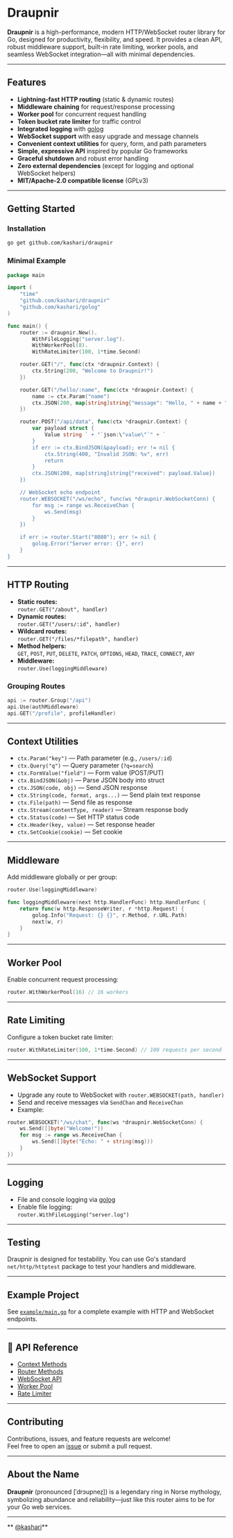 # Draupnir

**Draupnir** is a high-performance, modern HTTP/WebSocket router library for Go, designed for productivity, flexibility, and speed. It provides a clean API, robust middleware support, built-in rate limiting, worker pools, and seamless WebSocket integration—all with minimal dependencies.

---

## Features

- **Lightning-fast HTTP routing** (static & dynamic routes)
- **Middleware chaining** for request/response processing
- **Worker pool** for concurrent request handling
- **Token bucket rate limiter** for traffic control
- **Integrated logging** with [golog](https://github.com/kashari/golog)
- **WebSocket support** with easy upgrade and message channels
- **Convenient context utilities** for query, form, and path parameters
- **Simple, expressive API** inspired by popular Go frameworks
- **Graceful shutdown** and robust error handling
- **Zero external dependencies** (except for logging and optional WebSocket helpers)
- **MIT/Apache-2.0 compatible license** (GPLv3)

---

## Getting Started

### Installation

```sh
go get github.com/kashari/draupnir
```

### Minimal Example

```go
package main

import (
    "time"
    "github.com/kashari/draupnir"
    "github.com/kashari/golog"
)

func main() {
    router := draupnir.New().
        WithFileLogging("server.log").
        WithWorkerPool(8).
        WithRateLimiter(100, 1*time.Second)

    router.GET("/", func(ctx *draupnir.Context) {
        ctx.String(200, "Welcome to Draupnir!")
    })

    router.GET("/hello/:name", func(ctx *draupnir.Context) {
        name := ctx.Param("name")
        ctx.JSON(200, map[string]string{"message": "Hello, " + name + "!"})
    })

    router.POST("/api/data", func(ctx *draupnir.Context) {
        var payload struct {
            Value string ` + "`json:\"value\"`" + `
        }
        if err := ctx.BindJSON(&payload); err != nil {
            ctx.String(400, "Invalid JSON: %v", err)
            return
        }
        ctx.JSON(200, map[string]string{"received": payload.Value})
    })

    // WebSocket echo endpoint
    router.WEBSOCKET("/ws/echo", func(ws *draupnir.WebSocketConn) {
        for msg := range ws.ReceiveChan {
            ws.Send(msg)
        }
    })

    if err := router.Start("8080"); err != nil {
        golog.Error("Server error: {}", err)
    }
}
```

---

## HTTP Routing

- **Static routes:**  
  `router.GET("/about", handler)`
- **Dynamic routes:**  
  `router.GET("/users/:id", handler)`
- **Wildcard routes:**  
  `router.GET("/files/*filepath", handler)`
- **Method helpers:**  
  `GET`, `POST`, `PUT`, `DELETE`, `PATCH`, `OPTIONS`, `HEAD`, `TRACE`, `CONNECT`, `ANY`
- **Middleware:**  
  `router.Use(loggingMiddleware)`

### Grouping Routes

```go
api := router.Group("/api")
api.Use(authMiddleware)
api.GET("/profile", profileHandler)
```

---

## Context Utilities

- `ctx.Param("key")` — Path parameter (e.g., `/users/:id`)
- `ctx.Query("q")` — Query parameter (`?q=search`)
- `ctx.FormValue("field")` — Form value (POST/PUT)
- `ctx.BindJSON(&obj)` — Parse JSON body into struct
- `ctx.JSON(code, obj)` — Send JSON response
- `ctx.String(code, format, args...)` — Send plain text response
- `ctx.File(path)` — Send file as response
- `ctx.Stream(contentType, reader)` — Stream response body
- `ctx.Status(code)` — Set HTTP status code
- `ctx.Header(key, value)` — Set response header
- `ctx.SetCookie(cookie)` — Set cookie

---

## Middleware

Add middleware globally or per group:

```go
router.Use(loggingMiddleware)

func loggingMiddleware(next http.HandlerFunc) http.HandlerFunc {
    return func(w http.ResponseWriter, r *http.Request) {
        golog.Info("Request: {} {}", r.Method, r.URL.Path)
        next(w, r)
    }
}
```

---

## Worker Pool

Enable concurrent request processing:

```go
router.WithWorkerPool(16) // 16 workers
```

---

## Rate Limiting

Configure a token bucket rate limiter:

```go
router.WithRateLimiter(100, 1*time.Second) // 100 requests per second
```

---

## WebSocket Support

- Upgrade any route to WebSocket with `router.WEBSOCKET(path, handler)`
- Send and receive messages via `SendChan` and `ReceiveChan`
- Example:

```go
router.WEBSOCKET("/ws/chat", func(ws *draupnir.WebSocketConn) {
    ws.Send([]byte("Welcome!"))
    for msg := range ws.ReceiveChan {
        ws.Send([]byte("Echo: " + string(msg)))
    }
})
```

---

## Logging

- File and console logging via [golog](https://github.com/kashari/golog)
- Enable file logging:  
  `router.WithFileLogging("server.log")`

---

## Testing

Draupnir is designed for testability. You can use Go's standard `net/http/httptest` package to test your handlers and middleware.

---

## Example Project

See [`example/main.go`](example/main.go) for a complete example with HTTP and WebSocket endpoints.

---

## 📖 API Reference

- [Context Methods](#-context-utilities)
- [Router Methods](#-http-routing)
- [WebSocket API](#-websocket-support)
- [Worker Pool](#-worker-pool)
- [Rate Limiter](#-rate-limiting)

---

## Contributing

Contributions, issues, and feature requests are welcome!  
Feel free to open an [issue](https://github.com/kashari/draupnir/issues) or submit a pull request.

---

## About the Name

**Draupnir** (pronounced [ˈdrɔupnez̠]) is a legendary ring in Norse mythology, symbolizing abundance and reliability—just like this router aims to be for your Go web services.

---

** [@kashari](https://github.com/kashari)**
